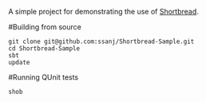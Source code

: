 A simple project for demonstrating the use of [Shortbread](http://github.com/ssanj/Shortbread).

#Building from source

    git clone git@github.com:ssanj/Shortbread-Sample.git
    cd Shortbread-Sample
    sbt
    update

#Running QUnit tests

    shob
    
